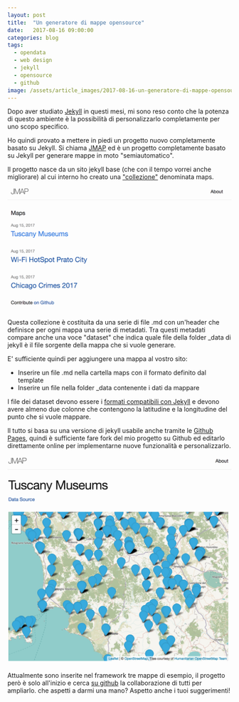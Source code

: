 ```yaml
---
layout: post
title:  "Un generatore di mappe opensource"
date:   2017-08-16 09:00:00
categories: blog
tags:
  - opendata
  - web design
  - jekyll
  - opensource
  - github
image: /assets/article_images/2017-08-16-un-generatore-di-mappe-opensource/1.jpg
---
```


Dopo aver studiato [Jekyll](https://jekyllrb.com/) in questi mesi, mi sono reso conto che la potenza di questo ambiente è la possibilità di personalizzarlo completamente per uno scopo specifico.

Ho quindi provato a mettere in piedi un progetto nuovo completamente basato su Jekyll. Si chiama [JMAP](https://iltempe.github.io/jmap/) ed è un progetto completamente basato su Jekyll per generare mappe in moto "semiautomatico".

Il progetto nasce da un sito jekyll base (che con il tempo vorrei anche migliorare) al cui interno ho creato una ["collezione"](https://jekyllrb.com/docs/collections/) denominata maps.

![](/assets/article_images/2017-08-16-un-generatore-di-mappe-opensource/2.png)

Questa collezione è costituita da una serie di file .md con un'header che definisce per ogni mappa una serie di metadati. Tra questi metadati compare anche una voce "dataset" che indica quale file della folder _data di jekyll è il file sorgente della mappa che si vuole generare.

E' sufficiente quindi per aggiungere una mappa al vostro sito:

  - Inserire un file .md nella cartella maps con il formato definito dal template
  - Inserire un file nella folder _data contenente i dati da mappare

I file dei dataset devono essere i [formati compatibili con Jekyll](https://jekyllrb.com/docs/datafiles/) e devono avere almeno due colonne che contengono la latitudine e la longitudine del punto che si vuole mappare.

Il tutto si basa su una versione di jekyll usabile anche tramite le [Github Pages](https://pages.github.com/), quindi è sufficiente fare fork del mio progetto su Github ed editarlo direttamente online per implementarne nuove funzionalità e personalizzarlo.

![](/assets/article_images/2017-08-16-un-generatore-di-mappe-opensource/3.png)

Attualmente sono inserite nel framework tre mappe di esempio, il progetto però è solo all'inizio e cerca [su github](https://github.com/iltempe/jmap) la collaborazione di tutti per ampliarlo. che aspetti a darmi una mano? Aspetto anche i tuoi suggerimenti!

